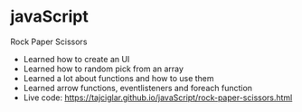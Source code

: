 # javaScript
Rock Paper Scissors

- Learned how to create an UI
- Learned how to random pick from an array
- Learned a lot about functions and how to use them
- Learned arrow functions, eventlisteners and foreach function
- Live code: https://tajciglar.github.io/javaScript/rock-paper-scissors.html
